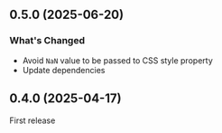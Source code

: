 ## 0.5.0 (2025-06-20)

### What's Changed

- Avoid `NaN` value to be passed to CSS style property
- Update dependencies

## 0.4.0 (2025-04-17)

First release
